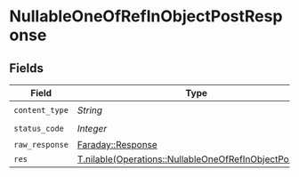 # NullableOneOfRefInObjectPostResponse


## Fields

| Field                                                                                                                | Type                                                                                                                 | Required                                                                                                             | Description                                                                                                          |
| -------------------------------------------------------------------------------------------------------------------- | -------------------------------------------------------------------------------------------------------------------- | -------------------------------------------------------------------------------------------------------------------- | -------------------------------------------------------------------------------------------------------------------- |
| `content_type`                                                                                                       | *String*                                                                                                             | :heavy_check_mark:                                                                                                   | N/A                                                                                                                  |
| `status_code`                                                                                                        | *Integer*                                                                                                            | :heavy_check_mark:                                                                                                   | N/A                                                                                                                  |
| `raw_response`                                                                                                       | [Faraday::Response](https://www.rubydoc.info/gems/faraday/Faraday/Response)                                          | :heavy_minus_sign:                                                                                                   | N/A                                                                                                                  |
| `res`                                                                                                                | [T.nilable(Operations::NullableOneOfRefInObjectPostRes)](../../models/operations/nullableoneofrefinobjectpostres.md) | :heavy_minus_sign:                                                                                                   | OK                                                                                                                   |